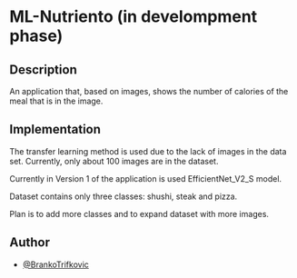 # ML-Nutriento (in develompment phase)

## Description
An application that, based on images, shows the number of calories of the meal that is in the image.

## Implementation
The transfer learning method is used due to the lack of images in the data set. Currently, only about 100 images are in the dataset.

Currently in Version 1 of the application is used EfficientNet_V2_S model. 

Dataset contains only three classes: shushi, steak and pizza. 

Plan is to add more classes and to expand dataset with more images.

## Author

- [@BrankoTrifkovic](https://www.linkedin.com/in/branko-trifkovic/)

